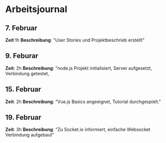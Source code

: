 # Arbeitsjournal
## 7. Februar
**Zeit**:1h
**Beschreibung**: "User Stories und Projektbeschrieb erstellt"

## 9. Feburar
**Zeit**: 2h
**Beschreibung**: "node.js Projekt initialisiert, Server aufgesetzt, Verbindung getestet,

## 15. Februar
**Zeit**: 2h
**Beschreibung**: "Vue.js Basics angeeignet, Tutorial durchgespielt."

## 19. Februar
**Zeit**: 3h
**Beschreibung**: "Zu Socket.io informiert, einfache Websocket Verbindung aufgebaut"